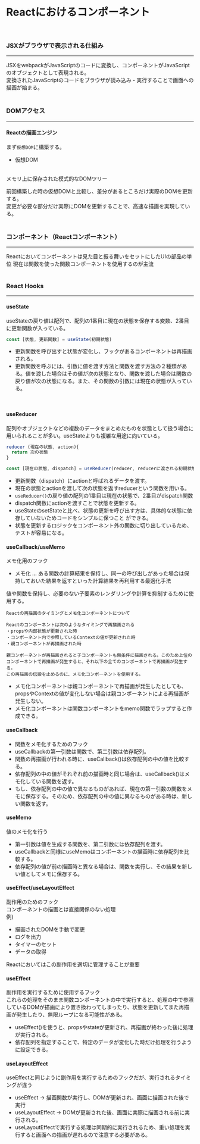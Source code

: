 # Reactにおけるコンポーネント
<br>

### JSXがブラウザで表示される仕組み
<hr>
JSXをwebpackがJavaScriptのコードに変換し、コンポーネントがJavaScriptのオブジェクトとして表現される。<br>
変換されたJavaScriptのコードをブラウザが読み込み・実行することで画面への描画が始まる。
<br>
<br>

### DOMアクセス
<hr>

#### Reactの描画エンジン
まず`仮想DOM`に構築する。
* 仮想DOM
<br>
メモリ上に保存された模式的なDOMツリー

前回構築した時の仮想DOMと比較し、差分があるところだけ実際のDOMを更新する。
<br>
変更が必要な部分だけ実際にDOMを更新することで、高速な描画を実現している。
<br>
<br>

### コンポーネント（Reactコンポーネント）
<hr>
Reactにおいてコンポーネントは見た目と振る舞いをセットにしたUIの部品の単位
現在は関数を使った関数コンポーネントを使用するのが主流
<br>
<br>

### React Hooks
<hr>

#### useState
useStateの戻り値は配列で、配列の1番目に現在の状態を保存する変数、2番目に更新関数が入っている。
```javascript
const [状態, 更新関数] = useState(初期状態)
```
* 更新関数を呼び出すと状態が変化し、フックがあるコンポーネントは再描画される。
* 更新関数を呼ぶには、引数に値を渡す方法と関数を渡す方法の２種類がある。値を渡した場合はその値が次の状態となり、関数を渡した場合は関数の戻り値が次の状態になる。また、その関数の引数には現在の状態が入っている。
<br>

#### useReducer
配列やオブジェクトなどの複数のデータをまとめたものを状態として扱う場合に用いられることが多い。useStateよりも複雑な用途に向いている。
```javascript
reducer (現在の状態, action){
  return 次の状態
}

const [現在の状態, dispatch] = useReducer(reducer, reducerに渡される初期状態)
```
* 更新関数（dispatch）にactionと呼ばれるデータを渡す。
* 現在の状態とactionを渡して次の状態を返すreducerという関数を用いる。
* `useReducer()`の戻り値の配列の1番目は現在の状態で、2番目がdispatch関数
* dispatch関数にactionを渡すことで状態を更新する。
* useStateのsetStateと比べ、状態の更新を呼び出す方は、具体的な状態に依存していないためコードをシンプルに保つこと
ができる。
* 状態を更新するロジックをコンポーネント外の関数に切り出しているため、テストが容易になる。

#### useCallback/useMemo
メモ化用のフック
* メモ化 ... ある関数の計算結果を保持し、同一の呼び出しがあった場合は保持しておいた結果を返すといった計算結果を再利用する最適化手法

値や関数を保持し、必要のない子要素のレンダリングや計算を抑制するために使用する。

```
Reactの再描画のタイミングとメモ化コンポーネントについて

Reactのコンポーネントは次のようなタイミングで再描画される
・propsや内部状態が更新された時
・コンポーネント内で参照しているContextの値が更新された時
・親コンポーネントが再描画された時

親コンポーネントが再描画されると子コンポーネントも無条件に描画される。このため上位のコンポーネントで再描画が発生すると、それ以下の全てのコンポーネントで再描画が発生する。
この再描画の伝搬を止めるのに、メモ化コンポーネントを使用する。

```
* メモ化コンポーネントは親コンポーネントで再描画が発生したとしても、propsやContextの値が変化しない場合は親コンポーネントによる再描画が発生しない。
* メモ化コンポーネントは関数コンポーネントをmemo関数でラップすると作成できる。

#### useCallback
* 関数をメモ化するためのフック
* useCallbackの第一引数は関数で、第二引数は依存配列。
* 関数の再描画が行われる時に、useCallback()は依存配列の中の値を比較する。
* 依存配列の中の値がそれぞれ前の描画時と同じ場合は、useCallback()はメモ化している関数を返す。
* もし、依存配列の中の値で異なるものがあれば、現在の第一引数の関数をメモに保存する。そのため、依存配列の中の値に異なるものがある時は、新しい関数を返す。

#### useMemo
値のメモ化を行う
* 第一引数は値を生成する関数を、第二引数には依存配列を渡す。
* useCallbackと同様にuseMemoはコンポーネントの描画時に依存配列を比較する。
* 依存配列の値が前の描画時と異なる場合は、関数を実行し、その結果を新しい値としてメモに保存する。

#### useEffect/useLayoutEffect
副作用のためのフック
<br>
コンポーネントの描画とは直接関係のない処理
<br>
例) 

* 描画されたDOMを手動で変更
* ログを出力
* タイマーのセット
* データの取得

Reactにおいてはこの副作用を適切に管理することが重要

#### useEffect
副作用を実行するために使用するフック
<br>
これらの処理をそのまま関数コンポーネントの中で実行すると、処理の中で参照しているDOMが描画により置き換わってしまったり、状態を更新してまた再描画が発生したり、無限ループになる可能性がある。

* useEffect()を使うと、propsやstateが更新され、再描画が終わった後に処理が実行される。
* 依存配列を指定することで、特定のデータが変化した時だけ処理を行うように設定できる。

#### useLayoutEffect
useEffectと同じように副作用を実行するためのフックだが、実行されるタイミングが違う

* useEffect → 描画関数が実行し、DOMが更新され、画面に描画された後で実行
* useLayoutEffect → DOMが更新された後、画面に実際に描画される前に実行される。
* useLayoutEffectで実行する処理は同期的に実行されるため、重い処理を実行すると画面への描画が遅れるので注意する必要がある。